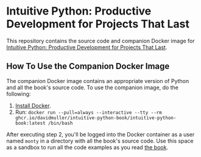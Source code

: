 # Intuitive Python: Productive Development for Projects That Last

This repository contains the source code and companion Docker image for [Intuitive Python: Productive Development for Projects That Last](https://pragprog.com/titles/dmpython).

## How To Use the Companion Docker Image

The companion Docker image contains an appropriate version of Python and all the book's source code. To use the companion image, do the following:

1. [Install Docker](https://docs.docker.com/get-docker/).
2. Run: `docker run --pull=always --interactive --tty --rm ghcr.io/davidmuller/intuitive-python-book/intuitive-python-book:latest /bin/bash`

After executing step 2, you'll be logged into the Docker container as a user named `monty` in a directory with all the book's source code. Use this space as a sandbox to run all the code examples as you read [the book](https://pragprog.com/titles/dmpython).

